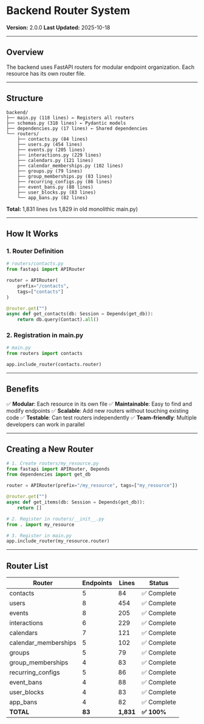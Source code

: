 # Backend Router System

**Version:** 2.0.0
**Last Updated:** 2025-10-18

---

## Overview

The backend uses FastAPI routers for modular endpoint organization. Each resource has its own router file.

---

## Structure

```
backend/
├── main.py (118 lines) ← Registers all routers
├── schemas.py (318 lines) ← Pydantic models
├── dependencies.py (17 lines) ← Shared dependencies
└── routers/
    ├── contacts.py (84 lines)
    ├── users.py (454 lines)
    ├── events.py (205 lines)
    ├── interactions.py (229 lines)
    ├── calendars.py (121 lines)
    ├── calendar_memberships.py (102 lines)
    ├── groups.py (79 lines)
    ├── group_memberships.py (83 lines)
    ├── recurring_configs.py (86 lines)
    ├── event_bans.py (88 lines)
    ├── user_blocks.py (83 lines)
    └── app_bans.py (82 lines)
```

**Total:** 1,831 lines (vs 1,829 in old monolithic main.py)

---

## How It Works

### 1. Router Definition

```python
# routers/contacts.py
from fastapi import APIRouter

router = APIRouter(
    prefix="/contacts",
    tags=["contacts"]
)

@router.get("")
async def get_contacts(db: Session = Depends(get_db)):
    return db.query(Contact).all()
```

### 2. Registration in main.py

```python
# main.py
from routers import contacts

app.include_router(contacts.router)
```

---

## Benefits

✅ **Modular**: Each resource in its own file
✅ **Maintainable**: Easy to find and modify endpoints
✅ **Scalable**: Add new routers without touching existing code
✅ **Testable**: Can test routers independently
✅ **Team-friendly**: Multiple developers can work in parallel

---

## Creating a New Router

```python
# 1. Create routers/my_resource.py
from fastapi import APIRouter, Depends
from dependencies import get_db

router = APIRouter(prefix="/my_resource", tags=["my_resource"])

@router.get("")
async def get_items(db: Session = Depends(get_db)):
    return []

# 2. Register in routers/__init__.py
from . import my_resource

# 3. Register in main.py
app.include_router(my_resource.router)
```

---

## Router List

| Router | Endpoints | Lines | Status |
|--------|-----------|-------|--------|
| contacts | 5 | 84 | ✅ Complete |
| users | 8 | 454 | ✅ Complete |
| events | 8 | 205 | ✅ Complete |
| interactions | 6 | 229 | ✅ Complete |
| calendars | 7 | 121 | ✅ Complete |
| calendar_memberships | 5 | 102 | ✅ Complete |
| groups | 5 | 79 | ✅ Complete |
| group_memberships | 4 | 83 | ✅ Complete |
| recurring_configs | 5 | 86 | ✅ Complete |
| event_bans | 4 | 88 | ✅ Complete |
| user_blocks | 4 | 83 | ✅ Complete |
| app_bans | 4 | 82 | ✅ Complete |
| **TOTAL** | **83** | **1,831** | **✅ 100%** |
